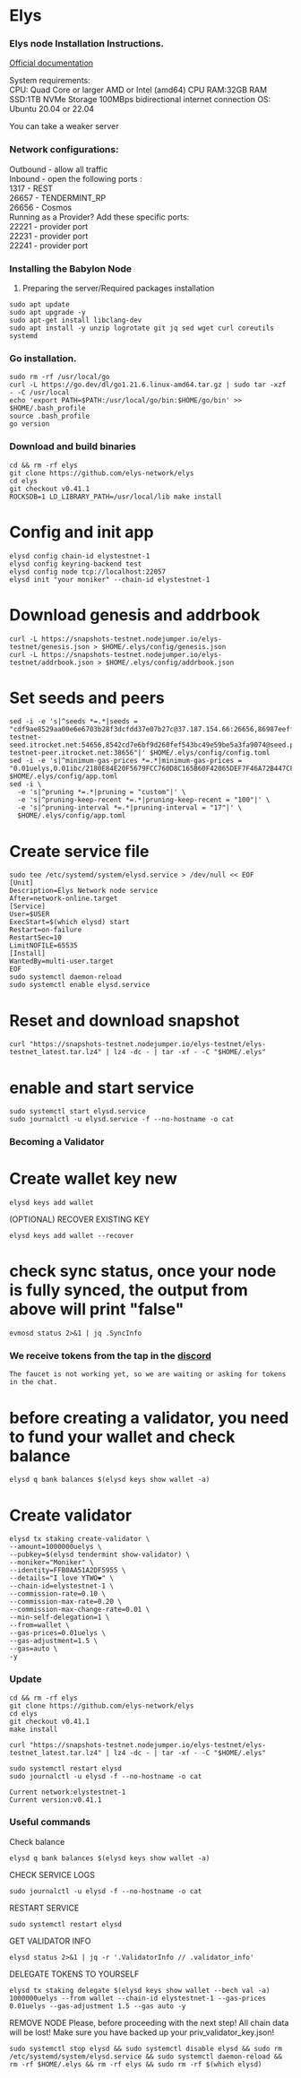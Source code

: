 # Elys

### Elys node Installation Instructions.

[Official documentation](https://elys-network.gitbook.io/)

System requirements:</br>
CPU: Quad Core or larger AMD or Intel (amd64) CPU
RAM:32GB RAM
SSD:1TB NVMe Storage
100MBps bidirectional internet connection
OS: Ubuntu 20.04 or 22.04</br>

You can take a weaker server

### Network configurations: </br>
Outbound - allow all traffic </br>
Inbound - open the following ports :</br>
1317 - REST </br>
26657 - TENDERMINT_RP </br>
26656 - Cosmos </br>
Running as a Provider? Add these specific ports: </br>
22221 - provider port </br>
22231 - provider port </br>
22241 - provider port </br>

### Installing the Babylon Node

1. Preparing the server/Required packages installation</br>
```
sudo apt update
sudo apt upgrade -y
sudo apt-get install libclang-dev
sudo apt install -y unzip logrotate git jq sed wget curl coreutils systemd
```
### Go installation.
```
sudo rm -rf /usr/local/go
curl -L https://go.dev/dl/go1.21.6.linux-amd64.tar.gz | sudo tar -xzf - -C /usr/local
echo 'export PATH=$PATH:/usr/local/go/bin:$HOME/go/bin' >> $HOME/.bash_profile
source .bash_profile
go version
```


### Download and build binaries
```
cd && rm -rf elys
git clone https://github.com/elys-network/elys
cd elys
git checkout v0.41.1
ROCKSDB=1 LD_LIBRARY_PATH=/usr/local/lib make install
```

# Config and init app
```
elysd config chain-id elystestnet-1
elysd config keyring-backend test
elysd config node tcp://localhost:22057
elysd init "your moniker" --chain-id elystestnet-1
```

# Download genesis and addrbook
```
curl -L https://snapshots-testnet.nodejumper.io/elys-testnet/genesis.json > $HOME/.elys/config/genesis.json
curl -L https://snapshots-testnet.nodejumper.io/elys-testnet/addrbook.json > $HOME/.elys/config/addrbook.json
```

# Set seeds and peers
```
sed -i -e 's|^seeds *=.*|seeds = "cdf9ae8529aa00e6e6703b28f3dcfdd37e07b27c@37.187.154.66:26656,86987eeff225699e67a6543de3622b8a986cce28@91.183.62.162:26656,ae22b82b1dc34fa0b1a64854168692310f562136@198.27.74.140:26656,61284a4d71cd3a33771640b42f40b2afda389a1e@5.101.138.254:26656,ae7191b2b922c6a59456588c3a262df518b0d130@elys-testnet-seed.itrocket.net:54656,8542cd7e6bf9d260fef543bc49e59be5a3fa9074@seed.publicnode.com:26656,609c64cc50fb4ebbe7cae3347545d3950ea2c018@65.108.195.29:23656,0977dd5475e303c99b66eaacab53c8cc28e49b05@elys-testnet-peer.itrocket.net:38656"|' $HOME/.elys/config/config.toml
sed -i -e 's|^minimum-gas-prices *=.*|minimum-gas-prices = "0.01uelys,0.01ibc/2180E84E20F5679FCC760D8C165B60F42065DEF7F46A72B447CFF1B7DC6C0A65,0.01ibc/E2D2F6ADCC68AA3384B2F5DFACCA437923D137C14E86FB8A10207CF3BED0C8D4"|' $HOME/.elys/config/app.toml
sed -i \
  -e 's|^pruning *=.*|pruning = "custom"|' \
  -e 's|^pruning-keep-recent *=.*|pruning-keep-recent = "100"|' \
  -e 's|^pruning-interval *=.*|pruning-interval = "17"|' \
  $HOME/.elys/config/app.toml
```

# Create service file
```
sudo tee /etc/systemd/system/elysd.service > /dev/null << EOF
[Unit]
Description=Elys Network node service
After=network-online.target
[Service]
User=$USER
ExecStart=$(which elysd) start
Restart=on-failure
RestartSec=10
LimitNOFILE=65535
[Install]
WantedBy=multi-user.target
EOF
sudo systemctl daemon-reload
sudo systemctl enable elysd.service
```

# Reset and download snapshot
```
curl "https://snapshots-testnet.nodejumper.io/elys-testnet/elys-testnet_latest.tar.lz4" | lz4 -dc - | tar -xf - -C "$HOME/.elys"
```

# enable and start service
```
sudo systemctl start elysd.service
sudo journalctl -u elysd.service -f --no-hostname -o cat
```

### Becoming a Validator

# Create wallet key new
```
elysd keys add wallet
```

(OPTIONAL) RECOVER EXISTING KEY
```
elysd keys add wallet --recover
```

# check sync status, once your node is fully synced, the output from above will print "false"
```
evmosd status 2>&1 | jq .SyncInfo
```

### We receive tokens from the tap in the [discord](https://discord.gg/elysnetwork)
```
The faucet is not working yet, so we are waiting or asking for tokens in the chat.
```

# before creating a validator, you need to fund your wallet and check balance
```
elysd q bank balances $(elysd keys show wallet -a) 
```
# Create validator
```
elysd tx staking create-validator \
--amount=1000000uelys \
--pubkey=$(elysd tendermint show-validator) \
--moniker="Moniker" \
--identity=FFB0AA51A2DF5955 \
--details="I love YTWO❤️" \
--chain-id=elystestnet-1 \
--commission-rate=0.10 \
--commission-max-rate=0.20 \
--commission-max-change-rate=0.01 \
--min-self-delegation=1 \
--from=wallet \
--gas-prices=0.01uelys \
--gas-adjustment=1.5 \
--gas=auto \
-y
```

### Update
```
cd && rm -rf elys
git clone https://github.com/elys-network/elys
cd elys
git checkout v0.41.1
make install

curl "https://snapshots-testnet.nodejumper.io/elys-testnet/elys-testnet_latest.tar.lz4" | lz4 -dc - | tar -xf - -C "$HOME/.elys"

sudo systemctl restart elysd
sudo journalctl -u elysd -f --no-hostname -o cat

Current network:elystestnet-1
Current version:v0.41.1
```

### Useful commands

Check balance
```
elysd q bank balances $(elysd keys show wallet -a) 
```

CHECK SERVICE LOGS
```
sudo journalctl -u elysd -f --no-hostname -o cat
```

RESTART SERVICE
```
sudo systemctl restart elysd
```

GET VALIDATOR INFO
```
elysd status 2>&1 | jq -r '.ValidatorInfo // .validator_info'
```

DELEGATE TOKENS TO YOURSELF
```
elysd tx staking delegate $(elysd keys show wallet --bech val -a) 1000000uelys --from wallet --chain-id elystestnet-1 --gas-prices 0.01uelys --gas-adjustment 1.5 --gas auto -y 
```

REMOVE NODE
Please, before proceeding with the next step! All chain data will be lost! Make sure you have backed up your priv_validator_key.json!
```
sudo systemctl stop elysd && sudo systemctl disable elysd && sudo rm /etc/systemd/system/elysd.service && sudo systemctl daemon-reload && rm -rf $HOME/.elys && rm -rf elys && sudo rm -rf $(which elysd) 
```
